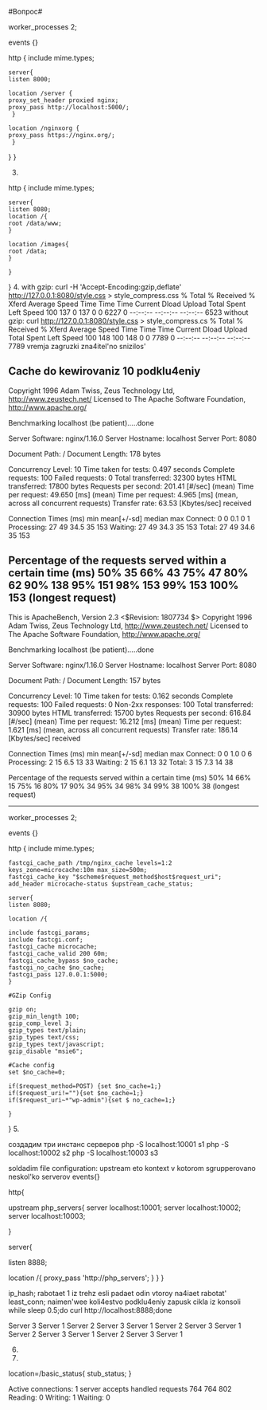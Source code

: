 #Вопрос#

worker_processes  2;

events {}

http {
    include mime.types;

    server{
    listen 8000;
 
    location /server {
	proxy_set_header proxied nginx;
	proxy_pass http://localhost:5000/;
     }
    
    location /nginxorg {
	proxy_pass https://nginx.org/;
     }

   }
}

3.
http {
    include mime.types;

    server{
    listen 8080;
    location /{
    root /data/www;
	}

    location /images{
    root /data;
	}

    }
}
4.
with gzip: curl -H 'Accept-Encoding:gzip,deflate' http://127.0.0.1:8080/style.css > style_compress.css
% Total    % Received % Xferd  Average Speed   Time    Time     Time  Current
                                 Dload  Upload   Total   Spent    Left  Speed
100   137    0   137    0     0   6227      0 --:--:-- --:--:-- --:--:--  6523
without gzip: curl http://127.0.0.1:8080/style.css > style_compress.cs
 % Total    % Received % Xferd  Average Speed   Time    Time     Time  Current
                                 Dload  Upload   Total   Spent    Left  Speed
100   148  100   148    0     0   7789      0 --:--:-- --:--:-- --:--:--  7789
vremja zagruzki zna4itel'no snizilos'


Cache
do kewirovaniz
10 podklu4eniy
-----
Copyright 1996 Adam Twiss, Zeus Technology Ltd, http://www.zeustech.net/
Licensed to The Apache Software Foundation, http://www.apache.org/

Benchmarking localhost (be patient).....done


Server Software:        nginx/1.16.0
Server Hostname:        localhost
Server Port:            8080

Document Path:          /
Document Length:        178 bytes

Concurrency Level:      10
Time taken for tests:   0.497 seconds
Complete requests:      100
Failed requests:        0
Total transferred:      32300 bytes
HTML transferred:       17800 bytes
Requests per second:    201.41 [#/sec] (mean)
Time per request:       49.650 [ms] (mean)
Time per request:       4.965 [ms] (mean, across all concurrent requests)
Transfer rate:          63.53 [Kbytes/sec] received

Connection Times (ms)
              min  mean[+/-sd] median   max
Connect:        0    0   0.1      0       1
Processing:    27   49  34.5     35     153
Waiting:       27   49  34.3     35     153
Total:         27   49  34.6     35     153

Percentage of the requests served within a certain time (ms)
  50%     35
  66%     43
  75%     47
  80%     62
  90%    138
  95%    151
  98%    153
  99%    153
 100%    153 (longest request)
-------

This is ApacheBench, Version 2.3 <$Revision: 1807734 $>
Copyright 1996 Adam Twiss, Zeus Technology Ltd, http://www.zeustech.net/
Licensed to The Apache Software Foundation, http://www.apache.org/

Benchmarking localhost (be patient).....done


Server Software:        nginx/1.16.0
Server Hostname:        localhost
Server Port:            8080

Document Path:          /
Document Length:        157 bytes

Concurrency Level:      10
Time taken for tests:   0.162 seconds
Complete requests:      100
Failed requests:        0
Non-2xx responses:      100
Total transferred:      30900 bytes
HTML transferred:       15700 bytes
Requests per second:    616.84 [#/sec] (mean)
Time per request:       16.212 [ms] (mean)
Time per request:       1.621 [ms] (mean, across all concurrent requests)
Transfer rate:          186.14 [Kbytes/sec] received

Connection Times (ms)
              min  mean[+/-sd] median   max
Connect:        0    0   1.0      0       6
Processing:     2   15   6.5     13      33
Waiting:        2   15   6.1     13      32
Total:          3   15   7.3     14      38

Percentage of the requests served within a certain time (ms)
  50%     14
  66%     15
  75%     16
  80%     17
  90%     34
  95%     34
  98%     34
  99%     38
 100%     38 (longest request)

-----
worker_processes  2;

events {}

http {
    include mime.types;
    
    fastcgi_cache_path /tmp/nginx_cache levels=1:2 keys_zone=microcache:10m max_size=500m;
    fastcgi_cache_key "$scheme$request_method$host$request_uri";
    add_header microcache-status $upstream_cache_status;
    
    server{
    listen 8080;
    
    location /{
    
    include fastcgi_params;
    include fastcgi.conf;
    fastcgi_cache microcache;
    fastcgi_cache_valid 200 60m;
    fastcgi_cache_bypass $no_cache;
    fastcgi_no_cache $no_cache;
    fastcgi_pass 127.0.0.1:5000;
    }

    #GZip Config    
    
    gzip on;
    gzip_min_length 100;
    gzip_comp_level 3;
    gzip_types text/plain;
    gzip_types text/css;
    gzip_types text/javascript;
    gzip_disable "msie6";
    
    #Cache config
    set $no_cache=0;
    
    if($request_method=POST) {set $no_cache=1;}
    if($request_uri!=""){set $no_cache=1;}
    if($request_uri~*"wp-admin"){set $ no_cache=1;}

    }
}
5.

создадим три инстанс серверов 
php -S localhost:10001 s1
php -S localhost:10002 s2
php -S localhost:10003 s3

soldadim file configuration:
upstream eto kontext v kotorom sgrupperovano neskol'ko serverov
events{}

http{

upstream php_servers{
server localhost:10001;
server localhost:10002;
server localhost:10003;

}


server{

listen 8888;

location /{
proxy_pass 'http://php_servers';
}
}
}


ip_hash; rabotaet 1 iz trehz esli padaet odin vtoroy na4iaet rabotat'
least_conn; naimen'wee koli4estvo podklu4eniy
zapusk cikla iz konsoli
while sleep 0.5;do curl http://localhost:8888;done

Server 3
Server 1
Server 2
Server 3
Server 1
Server 2
Server 3
Server 1
Server 2
Server 3
Server 1
Server 2
Server 3
Server 1


6.



7.
location=/basic_status{
stub_status;
}


Active connections: 1 
server accepts handled requests
 764 764 802 
Reading: 0 Writing: 1 Waiting: 0 


























